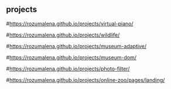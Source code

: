 ## projects
#https://rozumalena.github.io/projects/virtual-piano/

#https://rozumalena.github.io/projects/wildlife/

#https://rozumalena.github.io/projects/museum-adaptive/

#https://rozumalena.github.io/projects/museum-dom/

#https://rozumalena.github.io/projects/photo-filter/

#https://rozumalena.github.io/projects/online-zoo/pages/landing/
